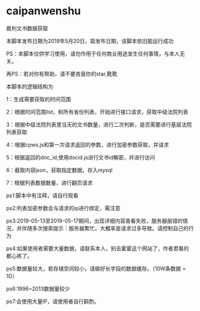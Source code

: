 # caipanwenshu
裁判文书数据获取

本脚本发布日期为2019年5月20日，距发布日期，该脚本依旧能运行成功

PS：本脚本仅供学习使用，请勿作用于任何商业用途发生任何事情，与本人无关。 

再PS：若对你有帮助，请不要吝啬你的star,靴靴

本脚本的逻辑结构为

1：生成需要获取的时间范围

2：根据时间范围list，和所有省份列表，开始进行接口请求，获取中级法院列表

3：根据中级法院列表里当天的文书数量，进行二次判断，是否需要进行基层法院列表获取

4：根据cpws.js和第一次请求返回的参数，进行加密参数获取，并请求

5：根据返回的doc_id,使用docid.js进行文书id解密，并进行访问

6：截取内容json，获取指定数据，存入mysql

7：根据列表数据数量，进行翻页请求

ps1:脚本中有注释，请自行观看

ps2:列表加密参数会与请求的ip进行绑定，需注意

ps3:2019-05-13至2019-05-17期间，出现详细内容查看失败，服务器报错的情况，并伴随多次搜索提示：服务器繁忙。大概率是请求过多导致。请控制自己的行为

ps4:如果使用者需要大量数据，请联系本人，别去霍霍这个网站了，作者君看的都心疼了。

ps5:数据量较大，若存储空间较小，请做好长字段的数据缓存。（10W条数据 = 1G）

ps6:1996~2013数据量较少

ps7:会使用大量IP，请使用者自行斟酌。

